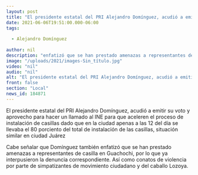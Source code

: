 ```yaml
---
layout: post
title: "El presidente estatal del PRI Alejandro Domínguez, acudió a emitir su voto"
date: 2021-06-06T19:51:00.000-06:00
tags:
  
  - Alejandro Domínguez
  
author: nil
description: "enfatizó que se han prestado amenazas a representantes de casilla en Guachocho"
image: "/uploads/2021/images-Sin_título.jpg"
video: "nil"
audio: "nil"
alt: "El presidente estatal del PRI Alejandro Domínguez, acudió a emitir su voto"
front: false
section: "Local"
news_id: 184871
---
```


El presidente estatal del PRI Alejandro Domínguez, acudió a emitir su voto y aprovecho para hacer un llamado al INE para que aceleren el proceso de instalación de casillas dado que en la ciudad apenas a las 12 del día se llevaba el 80 porciento del total de instalación de las casillas, situación similar en ciudad Juárez

Cabe señalar que Domínguez también enfatizó que se han prestado amenazas a representantes de casilla en Guachochi, por lo que ya interpusieron la denuncia correspondiente. Así como conatos de violencia por parte de simpatizantes de movimiento ciudadano y del caballo Lozoya.
